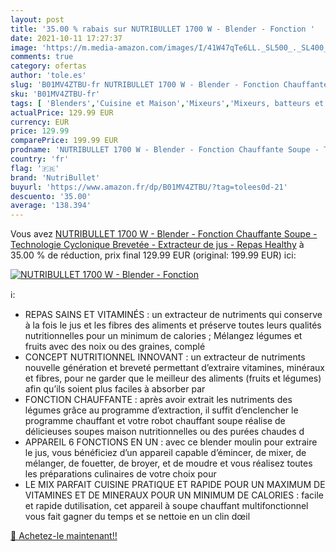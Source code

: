```yaml
---
layout: post
title: '35.00 % rabais sur NUTRIBULLET 1700 W - Blender - Fonction '
date: 2021-10-11 17:27:37
image: 'https://m.media-amazon.com/images/I/41W47qTe6LL._SL500_._SL400_.jpg'
comments: true
category: ofertas
author: 'tole.es'
slug: 'B01MV4ZTBU-fr NUTRIBULLET 1700 W - Blender - Fonction Chauffante Soupe -...'
sku: 'B01MV4ZTBU-fr'
tags: [ 'Blenders','Cuisine et Maison','Mixeurs','Mixeurs, batteurs et robots multifonctions','Petit électroménager','nutribullet', ]
actualPrice: 129.99 EUR
currency: EUR
price: 129.99
comparePrice: 199.99 EUR
prodname: 'NUTRIBULLET 1700 W - Blender - Fonction Chauffante Soupe - Technologie Cyclonique Brevetée - Extracteur de jus - Repas Healthy'
country: 'fr'
flag: '🇫🇷'
brand: 'NutriBullet'
buyurl: 'https://www.amazon.fr/dp/B01MV4ZTBU/?tag=tolees0d-21'
descuento: '35.00'
average: '138.394'
---
```


Vous avez [NUTRIBULLET 1700 W - Blender - Fonction Chauffante Soupe - Technologie Cyclonique Brevetée - Extracteur de jus - Repas Healthy](https://www.amazon.fr/dp/B01MV4ZTBU/?tag=tolees0d-21)  à  35.00 % de réduction, prix final  129.99 EUR (original: 199.99 EUR) ici:

[![NUTRIBULLET 1700 W - Blender - Fonction ](https://m.media-amazon.com/images/I/41W47qTe6LL._SL500_._SL400_.jpg)](https://www.amazon.fr/dp/B01MV4ZTBU/?tag=tolees0d-21)

ℹ️:

- REPAS SAINS ET VITAMINÉS : un extracteur de nutriments qui conserve à la fois le jus et les fibres des aliments et préserve toutes leurs qualités nutritionnelles pour un minimum de calories ; Mélangez légumes et fruits avec des noix ou des graines, complé
- CONCEPT NUTRITIONNEL INNOVANT : un extracteur de nutriments nouvelle génération et breveté permettant d’extraire vitamines, minéraux et fibres, pour ne garder que le meilleur des aliments (fruits et légumes) afin qu’ils soient plus faciles à absorber par
- FONCTION CHAUFFANTE : après avoir extrait les nutriments des légumes grâce au programme d’extraction, il suffit d’enclencher le programme chauffant et votre robot chauffant soupe réalise de délicieuses soupes maison nutritionnelles ou des purées chaudes d
- APPAREIL 6 FONCTIONS EN UN : avec ce blender moulin pour extraire le jus, vous bénéficiez d’un appareil capable d’émincer, de mixer, de mélanger, de fouetter, de broyer, et de moudre et vous réalisez toutes les préparations culinaires de votre choix pour
- LE MIX PARFAIT CUISINE PRATIQUE ET RAPIDE POUR UN MAXIMUM DE VITAMINES ET DE MINERAUX POUR UN MINIMUM DE CALORIES : facile et rapide dutilisation, cet appareil à soupe chauffant multifonctionnel vous fait gagner du temps et se nettoie en un clin dœil

[🛒 Achetez-le maintenant!!](https://www.amazon.fr/dp/B01MV4ZTBU/?tag=tolees0d-21)
